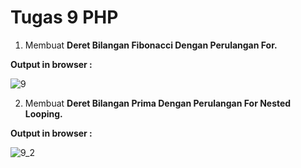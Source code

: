# Tugas 9 PHP

1. Membuat <b>Deret Bilangan Fibonacci Dengan Perulangan For.</b>

<b>Output in browser : </b>

![9](https://user-images.githubusercontent.com/92837751/195011271-f4ae82b4-354a-4661-9f47-7c398959e389.jpg)

2. Membuat <b>Deret Bilangan Prima Dengan Perulangan For Nested Looping.</b>

<b>Output in browser : </b>

![9_2](https://user-images.githubusercontent.com/92837751/195011275-1c2d1afb-61b2-4f77-8bac-90d068b5d67e.jpg)
